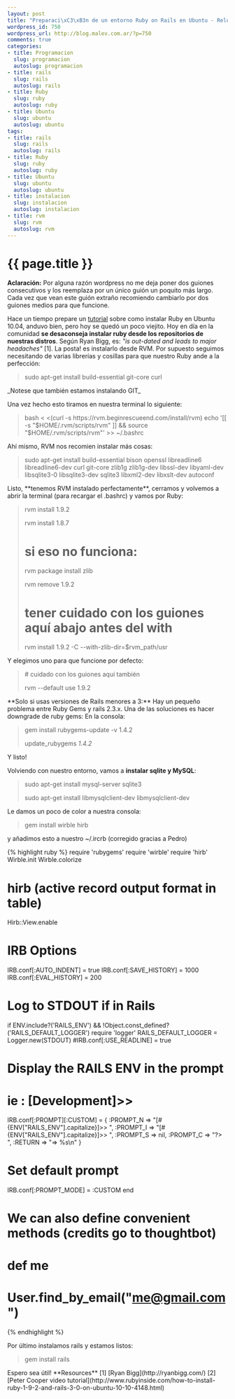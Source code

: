 ```yaml
--- 
layout: post
title: "Preparaci\xC3\xB3n de un entorno Ruby on Rails en Ubuntu - Reloaded"
wordpress_id: 750
wordpress_url: http://blog.malev.com.ar/?p=750
comments: true
categories: 
- title: Programacion
  slug: programacion
  autoslug: programacion
- title: rails
  slug: rails
  autoslug: rails
- title: Ruby
  slug: ruby
  autoslug: ruby
- title: Ubuntu
  slug: ubuntu
  autoslug: ubuntu
tags: 
- title: rails
  slug: rails
  autoslug: rails
- title: Ruby
  slug: ruby
  autoslug: ruby
- title: Ubuntu
  slug: ubuntu
  autoslug: ubuntu
- title: instalacion
  slug: instalacion
  autoslug: instalacion
- title: rvm
  slug: rvm
  autoslug: rvm
---
```

{{ page.title }}
================
**Aclaración:** Por alguna razón wordpress no me deja poner dos guiones consecutivos y los reemplaza por un único guión un poquito más largo. Cada vez que vean este guión extraño recomiendo cambiarlo por dos guiones medios para que funcione.

Hace un tiempo prepare un [tutorial](http://blog.malev.com.ar/2010/08/19/armando-un-entorno-rails-en-ubuntu-10-04/) sobre como instalar Ruby en Ubuntu 10.04, anduvo bien, pero hoy se quedó un poco viejito. Hoy en día en la comunidad **se desaconseja instalar ruby desde los repositorios de nuestras distros**. Según Ryan Bigg, es: _"is out-dated and leads to major headaches"_ [1]. La posta! es instalarlo desde RVM.
Por supuesto seguimos necesitando de varias librerías y cosillas para que nuestro Ruby ande a la perfección:
<blockquote>sudo apt-get install build-essential git-core curl</blockquote>
_Notese que también estamos instalando GIT_

Una vez hecho esto tiramos en nuestra terminal lo siguiente:
<blockquote>
bash < <(curl -s https://rvm.beginrescueend.com/install/rvm)
echo '[[ -s "$HOME/.rvm/scripts/rvm" ]] && source "$HOME/.rvm/scripts/rvm"' >> ~/.bashrc 
</blockquote>

Ahí mismo, RVM nos recomien instalar más cosas:
<blockquote>
sudo apt-get install build-essential bison openssl libreadline6 libreadline6-dev curl git-core zlib1g
zlib1g-dev libssl-dev libyaml-dev libsqlite3-0 libsqlite3-dev sqlite3 libxml2-dev libxslt-dev autoconf
</blockquote>
Listo, **tenemos RVM instalado perfectamente**, cerramos y volvemos a abrir la terminal (para recargar el .bashrc) y vamos por Ruby:
<blockquote>
rvm install 1.9.2


rvm install 1.8.7


# si eso no funciona:


rvm package install zlib


rvm remove 1.9.2


# tener cuidado con los guiones aquí abajo antes del with


rvm install 1.9.2 -C --with-zlib-dir=$rvm_path/usr
</blockquote>

Y elegimos uno para que funcione por defecto:

<blockquote>
# cuidado con los guiones aquí también

rvm --default use 1.9.2

</blockquote>
**Solo si usas versiones de Rails menores a 3:**
Hay un pequeño problema entre Ruby Gems y rails 2.3.x. Una de las soluciones es hacer downgrade de ruby gems:
En la consola:
<blockquote>
gem install rubygems-update -v 1.4.2 

update_rubygems _1.4.2_ 

</blockquote>
Y listo!

Volviendo con nuestro entorno, vamos a **instalar sqlite y MySQL**:
<blockquote>
sudo apt-get install mysql-server sqlite3 

sudo apt-get install libmysqlclient-dev libmysqlclient-dev
</blockquote>
Le damos un poco de color a nuestra consola:
<blockquote>
gem install wirble hirb
</blockquote>

y añadimos esto a nuestro ~/.ircrb  (corregido gracias a Pedro)

{% highlight ruby %}
require 'rubygems'
require 'wirble'
require 'hirb'
Wirble.init
Wirble.colorize
# hirb (active record output format in table)
Hirb::View.enable
# IRB Options
IRB.conf[:AUTO_INDENT] = true
IRB.conf[:SAVE_HISTORY] = 1000
IRB.conf[:EVAL_HISTORY] = 200
 
# Log to STDOUT if in Rails
if ENV.include?('RAILS_ENV') && !Object.const_defined?('RAILS_DEFAULT_LOGGER')
  require 'logger'
  RAILS_DEFAULT_LOGGER = Logger.new(STDOUT)
  #IRB.conf[:USE_READLINE] = true
 
  # Display the RAILS ENV in the prompt
  # ie : [Development]>>
  IRB.conf[:PROMPT][:CUSTOM] = {
   :PROMPT_N => "[#{ENV["RAILS_ENV"].capitalize}]>> ",
   :PROMPT_I => "[#{ENV["RAILS_ENV"].capitalize}]>> ",
   :PROMPT_S => nil,
   :PROMPT_C => "?> ",
   :RETURN => "=> %s\n"
   }

  # Set default prompt
  IRB.conf[:PROMPT_MODE] = :CUSTOM
end
 
# We can also define convenient methods (credits go to thoughtbot)
# def me
#  User.find_by_email("me@gmail.com")
{% endhighlight %}


Por último instalamos rails y estamos listos:
<blockquote>
gem install rails
</blockquote>
Espero sea útil!
**Resources**
[1] [Ryan Bigg](http://ryanbigg.com/)
[2] [Peter Cooper video tutorial](http://www.rubyinside.com/how-to-install-ruby-1-9-2-and-rails-3-0-on-ubuntu-10-10-4148.html)
